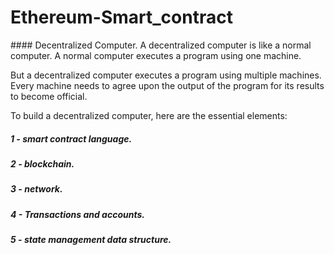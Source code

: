 # Ethereum-Smart_contract

#### Decentralized Computer.
A decentralized computer is like a normal computer. A normal computer executes a program using one machine.

But a decentralized computer executes a program using multiple machines. Every machine needs to agree upon the output of the program for its results to become official.

To build a decentralized computer, here are the essential elements:

##### 1 - smart contract language.
##### 2 - blockchain.
##### 3 - network.
##### 4 - Transactions and accounts.
##### 5 - state management data structure.
